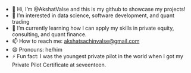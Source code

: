 - 👋 Hi, I’m @AkshatValse and this is my github to showcase my projects!
- 👀 I’m interested in data science, software development, and quant trading
- 🌱 I’m currently learning how I can apply my skills in private equity, consulting, and quant finance.
- 📫 How to reach me: akshatsachinvalse@gmail.com
- 😄 Pronouns: he/him
- ⚡ Fun fact: I was the youngest private pilot in the world when I got my Private Pilot Certificate at seveenteen.

<!---
AkshatValse/AkshatValse is a ✨ special ✨ repository because its `README.md` (this file) appears on your GitHub profile.
You can click the Preview link to take a look at your changes.
--->
